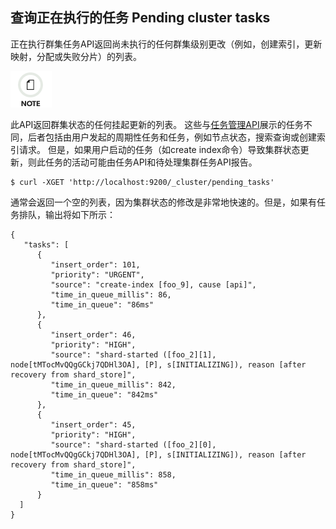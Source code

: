 ## 查询正在执行的任务 Pending cluster tasks

正在执行群集任务API返回尚未执行的任何群集级别更改（例如，创建索引，更新映射，分配或失败分片）的列表。


![Note](/images/icons/note.png)

此API返回群集状态的任何挂起更新的列表。 这些与[任务管理API](tasks.html)展示的任务不同，后者包括由用户发起的周期性任务和任务，例如节点状态，搜索查询或创建索引请求。 但是，如果用户启动的任务（如create index命令）导致集群状态更新，则此任务的活动可能由任务API和待处理集群任务API报告。
    
    
    $ curl -XGET 'http://localhost:9200/_cluster/pending_tasks'

通常会返回一个空的列表，因为集群状态的修改是非常地快速的。但是，如果有任务排队，输出将如下所示：
    
    
    {
       "tasks": [
          {
             "insert_order": 101,
             "priority": "URGENT",
             "source": "create-index [foo_9], cause [api]",
             "time_in_queue_millis": 86,
             "time_in_queue": "86ms"
          },
          {
             "insert_order": 46,
             "priority": "HIGH",
             "source": "shard-started ([foo_2][1], node[tMTocMvQQgGCkj7QDHl3OA], [P], s[INITIALIZING]), reason [after recovery from shard_store]",
             "time_in_queue_millis": 842,
             "time_in_queue": "842ms"
          },
          {
             "insert_order": 45,
             "priority": "HIGH",
             "source": "shard-started ([foo_2][0], node[tMTocMvQQgGCkj7QDHl3OA], [P], s[INITIALIZING]), reason [after recovery from shard_store]",
             "time_in_queue_millis": 858,
             "time_in_queue": "858ms"
          }
      ]
    }
